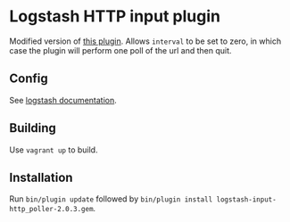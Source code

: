 # Logstash HTTP input plugin

Modified version of [this plugin](https://github.com/logstash-plugins/logstash-input-http_poller).  Allows `interval` to be set to zero, in which case the plugin will perform one poll of the url and then quit.

## Config

See [logstash documentation](https://www.elastic.co/guide/en/logstash/current/plugins-inputs-http_poller.html).

## Building

Use `vagrant up` to build.

## Installation

Run `bin/plugin update` followed by `bin/plugin install logstash-input-http_poller-2.0.3.gem`.


